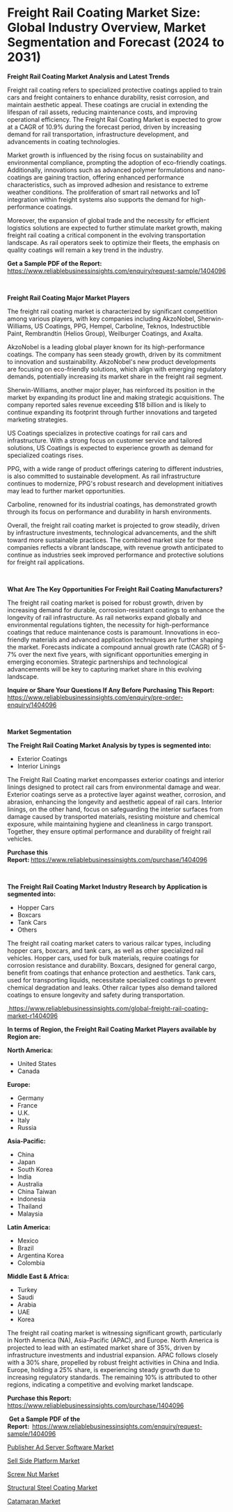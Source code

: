 <p><h1>Freight Rail Coating Market Size: Global Industry Overview, Market Segmentation and Forecast (2024 to 2031)</h1></p><p><strong>Freight Rail Coating Market Analysis and Latest Trends</strong></p>
<p><p>Freight rail coating refers to specialized protective coatings applied to train cars and freight containers to enhance durability, resist corrosion, and maintain aesthetic appeal. These coatings are crucial in extending the lifespan of rail assets, reducing maintenance costs, and improving operational efficiency. The Freight Rail Coating Market is expected to grow at a CAGR of 10.9% during the forecast period, driven by increasing demand for rail transportation, infrastructure development, and advancements in coating technologies.</p><p>Market growth is influenced by the rising focus on sustainability and environmental compliance, prompting the adoption of eco-friendly coatings. Additionally, innovations such as advanced polymer formulations and nano-coatings are gaining traction, offering enhanced performance characteristics, such as improved adhesion and resistance to extreme weather conditions. The proliferation of smart rail networks and IoT integration within freight systems also supports the demand for high-performance coatings.</p><p>Moreover, the expansion of global trade and the necessity for efficient logistics solutions are expected to further stimulate market growth, making freight rail coating a critical component in the evolving transportation landscape. As rail operators seek to optimize their fleets, the emphasis on quality coatings will remain a key trend in the industry.</p></p>
<p><strong>Get a Sample PDF of the Report:&nbsp;</strong> <a href="https://www.reliablebusinessinsights.com/enquiry/request-sample/1404096?utm_campaign=117&utm_medium=2&utm_source=Github&utm_content=ia&utm_term=23102024&utm_id=freight-rail-coating">https://www.reliablebusinessinsights.com/enquiry/request-sample/1404096</a></p>
<p>&nbsp;</p>
<p><strong>Freight Rail Coating Major Market Players</strong></p>
<p><p>The freight rail coating market is characterized by significant competition among various players, with key companies including AkzoNobel, Sherwin-Williams, US Coatings, PPG, Hempel, Carboline, Teknos, Indestructible Paint, Rembrandtin (Helios Group), Weilburger Coatings, and Axalta. </p><p>AkzoNobel is a leading global player known for its high-performance coatings. The company has seen steady growth, driven by its commitment to innovation and sustainability. AkzoNobel's new product developments are focusing on eco-friendly solutions, which align with emerging regulatory demands, potentially increasing its market share in the freight rail segment.</p><p>Sherwin-Williams, another major player, has reinforced its position in the market by expanding its product line and making strategic acquisitions. The company reported sales revenue exceeding $18 billion and is likely to continue expanding its footprint through further innovations and targeted marketing strategies.</p><p>US Coatings specializes in protective coatings for rail cars and infrastructure. With a strong focus on customer service and tailored solutions, US Coatings is expected to experience growth as demand for specialized coatings rises.</p><p>PPG, with a wide range of product offerings catering to different industries, is also committed to sustainable development. As rail infrastructure continues to modernize, PPG's robust research and development initiatives may lead to further market opportunities.</p><p>Carboline, renowned for its industrial coatings, has demonstrated growth through its focus on performance and durability in harsh environments. </p><p>Overall, the freight rail coating market is projected to grow steadily, driven by infrastructure investments, technological advancements, and the shift toward more sustainable practices. The combined market size for these companies reflects a vibrant landscape, with revenue growth anticipated to continue as industries seek improved performance and protective solutions for freight rail applications.</p></p>
<p>&nbsp;</p>
<p><strong>What Are The Key Opportunities For Freight Rail Coating Manufacturers?</strong></p>
<p><p>The freight rail coating market is poised for robust growth, driven by increasing demand for durable, corrosion-resistant coatings to enhance the longevity of rail infrastructure. As rail networks expand globally and environmental regulations tighten, the necessity for high-performance coatings that reduce maintenance costs is paramount. Innovations in eco-friendly materials and advanced application techniques are further shaping the market. Forecasts indicate a compound annual growth rate (CAGR) of 5-7% over the next five years, with significant opportunities emerging in emerging economies. Strategic partnerships and technological advancements will be key to capturing market share in this evolving landscape.</p></p>
<p><strong>Inquire or Share Your Questions If Any Before Purchasing This Report:</strong> <a href="https://www.reliablebusinessinsights.com/enquiry/pre-order-enquiry/1404096?utm_campaign=117&utm_medium=2&utm_source=Github&utm_content=ia&utm_term=23102024&utm_id=freight-rail-coating">https://www.reliablebusinessinsights.com/enquiry/pre-order-enquiry/1404096</a></p>
<p>&nbsp;</p>
<p><strong>Market Segmentation</strong></p>
<p><strong>The Freight Rail Coating Market Analysis by types is segmented into:</strong></p>
<p><ul><li>Exterior Coatings</li><li>Interior Linings</li></ul></p>
<p><p>The Freight Rail Coating market encompasses exterior coatings and interior linings designed to protect rail cars from environmental damage and wear. Exterior coatings serve as a protective layer against weather, corrosion, and abrasion, enhancing the longevity and aesthetic appeal of rail cars. Interior linings, on the other hand, focus on safeguarding the interior surfaces from damage caused by transported materials, resisting moisture and chemical exposure, while maintaining hygiene and cleanliness in cargo transport. Together, they ensure optimal performance and durability of freight rail vehicles.</p></p>
<p><strong>Purchase this Report:&nbsp;</strong><a href="https://www.reliablebusinessinsights.com/purchase/1404096?utm_campaign=117&utm_medium=2&utm_source=Github&utm_content=ia&utm_term=23102024&utm_id=freight-rail-coating">https://www.reliablebusinessinsights.com/purchase/1404096</a></p>
<p>&nbsp;</p>
<p><strong>The Freight Rail Coating Market Industry Research by Application is segmented into:</strong></p>
<p><ul><li>Hopper Cars</li><li>Boxcars</li><li>Tank Cars</li><li>Others</li></ul></p>
<p><p>The freight rail coating market caters to various railcar types, including hopper cars, boxcars, and tank cars, as well as other specialized rail vehicles. Hopper cars, used for bulk materials, require coatings for corrosion resistance and durability. Boxcars, designed for general cargo, benefit from coatings that enhance protection and aesthetics. Tank cars, used for transporting liquids, necessitate specialized coatings to prevent chemical degradation and leaks. Other railcar types also demand tailored coatings to ensure longevity and safety during transportation.</p></p>
<p><a href="https://www.reliablebusinessinsights.com/global-freight-rail-coating-market-r1404096?utm_campaign=117&utm_medium=2&utm_source=Github&utm_content=ia&utm_term=23102024&utm_id=freight-rail-coating">&nbsp;https://www.reliablebusinessinsights.com/global-freight-rail-coating-market-r1404096</a></p>
<p><strong>In terms of Region, the Freight Rail Coating Market Players available by Region are:</strong></p>
<p>
    <p> <strong> North America: </strong>
        <ul>
            <li>United States</li>
            <li>Canada</li>
        </ul>
        </p> 
    <p> <strong> Europe: </strong>
        <ul>
            <li>Germany</li>
            <li>France</li>
            <li>U.K.</li>
            <li>Italy</li>
            <li>Russia</li>
        </ul>
        </p> 
    <p> <strong> Asia-Pacific: </strong>
        <ul>
            <li>China</li>
            <li>Japan</li>
            <li>South Korea</li>
            <li>India</li>
            <li>Australia</li>
            <li>China Taiwan</li>
            <li>Indonesia</li>
            <li>Thailand</li>
            <li>Malaysia</li>
        </ul>
        </p> 
    <p> <strong> Latin America: </strong>
        <ul>
            <li>Mexico</li>
            <li>Brazil</li>
            <li>Argentina Korea</li>
            <li>Colombia</li>
        </ul>
        </p> 
    <p> <strong> Middle East & Africa: </strong>
        <ul>
            <li>Turkey</li>
            <li>Saudi</li>
            <li>Arabia</li>
            <li>UAE</li>
            <li>Korea</li>
        </ul>
    </p>
    </p>
<p><p>The freight rail coating market is witnessing significant growth, particularly in North America (NA), Asia-Pacific (APAC), and Europe. North America is projected to lead with an estimated market share of 35%, driven by infrastructure investments and industrial expansion. APAC follows closely with a 30% share, propelled by robust freight activities in China and India. Europe, holding a 25% share, is experiencing steady growth due to increasing regulatory standards. The remaining 10% is attributed to other regions, indicating a competitive and evolving market landscape.</p></p>
<p><strong>Purchase this Report: </strong><a href="https://www.reliablebusinessinsights.com/purchase/1404096?utm_campaign=117&utm_medium=2&utm_source=Github&utm_content=ia&utm_term=23102024&utm_id=freight-rail-coating">https://www.reliablebusinessinsights.com/purchase/1404096</a></p>
<p>&nbsp;<strong>Get a Sample PDF of the Report:&nbsp;&nbsp;</strong><a href="https://www.reliablebusinessinsights.com/enquiry/request-sample/1404096?utm_campaign=117&utm_medium=2&utm_source=Github&utm_content=ia&utm_term=23102024&utm_id=freight-rail-coating">https://www.reliablebusinessinsights.com/enquiry/request-sample/1404096</a></p>
<p><strong></strong></p>
<p><p><a href="https://www.linkedin.com/pulse/publisher-ad-server-software-market-strategic-insights-product-3hwmc?utm_campaign=117&utm_medium=2&utm_source=Github&utm_content=ia&utm_term=23102024&utm_id=freight-rail-coating">Publisher Ad Server Software Market</a></p><p><a href="https://www.linkedin.com/pulse/sell-side-platform-sector-surge-139-growth-roadmap-2031-factoid-gfxrc?utm_campaign=117&utm_medium=2&utm_source=Github&utm_content=ia&utm_term=23102024&utm_id=freight-rail-coating">Sell Side Platform Market</a></p><p><a href="https://issuu.com/reportprime-2/docs/screw-nut-market-size-2030.pptx_a3e710a5aed178?utm_campaign=117&utm_medium=2&utm_source=Github&utm_content=ia&utm_term=23102024&utm_id=freight-rail-coating">Screw Nut Market</a></p><p><a href="https://github.com/ryanbell8967/Market-Research-Report-List-1/blob/main/structural-steel-coating-market.md?utm_campaign=117&utm_medium=2&utm_source=Github&utm_content=ia&utm_term=23102024&utm_id=freight-rail-coating">Structural Steel Coating Market</a></p><p><a href="https://issuu.com/reportprime-2/docs/catamaran-market-size-2030.pptx_82a0c36243c6a7?utm_campaign=117&utm_medium=2&utm_source=Github&utm_content=ia&utm_term=23102024&utm_id=freight-rail-coating">Catamaran Market</a></p></p>